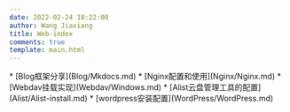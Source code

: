 ```yaml
---
date: 2022-02-24 18:22:00
author: Wang Jiaxiang
title: Web-index
comments: true
template: main.html
---
```

<div class="grid cards" markdown>
* [Blog框架分享](Blog/Mkdocs.md)
* [Nginx配置和使用](Nginx/Nginx.md)
* [Webdav挂载实现](Webdav/Windows.md)
* [Alist云盘管理工具的配置](Alist/Alist-install.md)
* [wordpress安装配置](WordPress/WordPress.md)
</div>